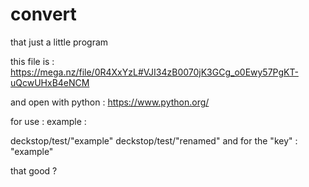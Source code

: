 # convert
that just a little program


this file is : https://mega.nz/file/0R4XxYzL#VJI34zB0070jK3GCg_o0Ewy57PgKT-uQcwUHxB4eNCM

and open with python : https://www.python.org/

for use : 
example :

deckstop/test/"example"
deckstop/test/"renamed"
and for the "key" : "example"

that good ?
